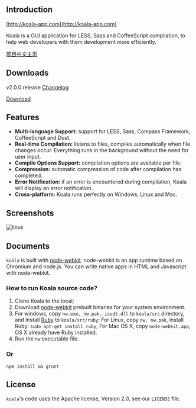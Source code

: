## Introduction

[http://koala-app.com](http://koala-app.com)

Koala is a GUI application for LESS, Sass and CoffeeScript compilation, to help web developers with them development more efficiently.

[项目中文主页](http://koala-app.com/index-zh.html)

## Downloads
v2.0.0 release [Changelog](http://koala-app.com/#changelog)

[Download](http://koala-app.com)


## Features

* **Multi-language Support:** support for LESS, Sass, Compass Framework, CoffeeScript and Dust.
* **Real-time Compilation:** listens to files, compiles automatically when file changes occur. Everything runs in the background without the need for user input.
* **Compile Options Support:** compilation options are avaliable per file.
* **Compression:** automatic compression of code after compilation has completed.
* **Error Notification:** if an error is encountered during compilation, Koala will display an error notification.
* **Cross-platform:** Koala runs perfectly on Windows, Linux and Mac.

## Screenshots

![linux](http://oklai.github.com/koala/img/screenshots/linux.png)

## Documents

`koala` is built with [node-webkit](https://github.com/rogerwang/node-webkit). node-webkit is an app runtime based on Chromium and node.js. You can write native apps in HTML and Javascript with node-webkit.

### How to run Koala source code?
1. Clone Koala to the local;
2. Download [node-webkit](https://github.com/rogerwang/node-webkit) prebuilt binaries for your system environment.
3. For windows, copy `nw.exe, nw.pak, icudt.dll` to `koala/src` directory, and install [Ruby](http://www.ruby-lang.org/) to `koala/src/ruby`;
For Linux, copy `nw, nw.pak`, install Ruby: `sudo apt-get install ruby`;
For Mac OS X, copy `node-webkit.app`, OS X already have Ruby installed.
4. Run the `nw` executable file.

### Or
`npm install && grunt`

## License

`koala`'s code uses the Apache license, Version 2.0, see our `LICENSE` file.
